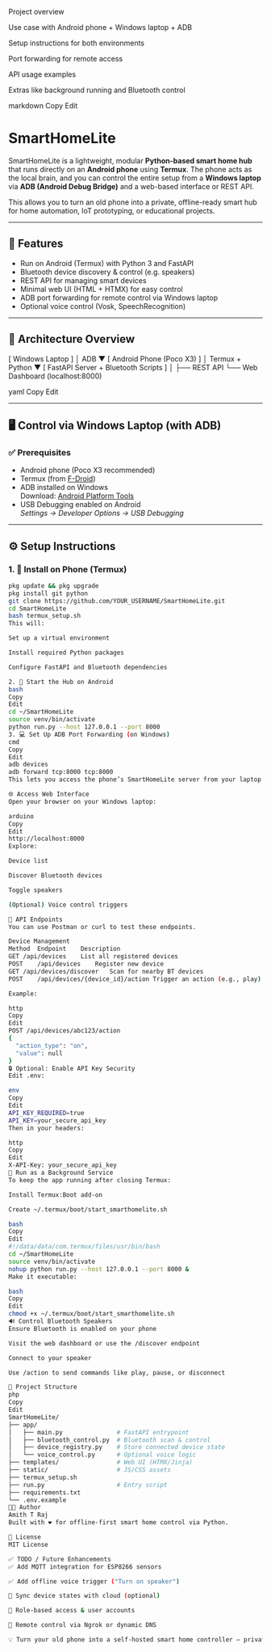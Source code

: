 Project overview

Use case with Android phone + Windows laptop + ADB

Setup instructions for both environments

Port forwarding for remote access

API usage examples

Extras like background running and Bluetooth control

markdown
Copy
Edit
# SmartHomeLite

SmartHomeLite is a lightweight, modular **Python-based smart home hub** that runs directly on an **Android phone** using **Termux**. The phone acts as the local brain, and you can control the entire setup from a **Windows laptop** via **ADB (Android Debug Bridge)** and a web-based interface or REST API.

This allows you to turn an old phone into a private, offline-ready smart hub for home automation, IoT prototyping, or educational projects.

---

## 🚀 Features

- Run on Android (Termux) with Python 3 and FastAPI
- Bluetooth device discovery & control (e.g. speakers)
- REST API for managing smart devices
- Minimal web UI (HTML + HTMX) for easy control
- ADB port forwarding for remote control via Windows laptop
- Optional voice control (Vosk, SpeechRecognition)

---

## 📸 Architecture Overview

[ Windows Laptop ]
│ ADB
▼
[ Android Phone (Poco X3) ]
│ Termux + Python
▼
[ FastAPI Server + Bluetooth Scripts ]
│
├── REST API
└── Web Dashboard (localhost:8000)

yaml
Copy
Edit

---

## 🖥️ Control via Windows Laptop (with ADB)

### ✅ Prerequisites

- Android phone (Poco X3 recommended)
- Termux (from [F-Droid](https://f-droid.org/en/packages/com.termux/))
- ADB installed on Windows  
  Download: [Android Platform Tools](https://developer.android.com/tools/releases/platform-tools)
- USB Debugging enabled on Android  
  _Settings → Developer Options → USB Debugging_

---

## ⚙️ Setup Instructions

### 1. 📱 Install on Phone (Termux)

```bash
pkg update && pkg upgrade
pkg install git python
git clone https://github.com/YOUR_USERNAME/SmartHomeLite.git
cd SmartHomeLite
bash termux_setup.sh
This will:

Set up a virtual environment

Install required Python packages

Configure FastAPI and Bluetooth dependencies

2. 🧠 Start the Hub on Android
bash
Copy
Edit
cd ~/SmartHomeLite
source venv/bin/activate
python run.py --host 127.0.0.1 --port 8000
3. 💻 Set Up ADB Port Forwarding (on Windows)
cmd
Copy
Edit
adb devices
adb forward tcp:8000 tcp:8000
This lets you access the phone’s SmartHomeLite server from your laptop via localhost:8000.

🌐 Access Web Interface
Open your browser on your Windows laptop:

arduino
Copy
Edit
http://localhost:8000
Explore:

Device list

Discover Bluetooth devices

Toggle speakers

(Optional) Voice control triggers

🔌 API Endpoints
You can use Postman or curl to test these endpoints.

Device Management
Method	Endpoint	Description
GET	/api/devices	List all registered devices
POST	/api/devices	Register new device
GET	/api/devices/discover	Scan for nearby BT devices
POST	/api/devices/{device_id}/action	Trigger an action (e.g., play)

Example:

http
Copy
Edit
POST /api/devices/abc123/action
{
  "action_type": "on",
  "value": null
}
🔒 Optional: Enable API Key Security
Edit .env:

env
Copy
Edit
API_KEY_REQUIRED=true
API_KEY=your_secure_api_key
Then in your headers:

http
Copy
Edit
X-API-Key: your_secure_api_key
🧪 Run as a Background Service
To keep the app running after closing Termux:

Install Termux:Boot add-on

Create ~/.termux/boot/start_smarthomelite.sh

bash
Copy
Edit
#!/data/data/com.termux/files/usr/bin/bash
cd ~/SmartHomeLite
source venv/bin/activate
nohup python run.py --host 127.0.0.1 --port 8000 &
Make it executable:

bash
Copy
Edit
chmod +x ~/.termux/boot/start_smarthomelite.sh
🔊 Control Bluetooth Speakers
Ensure Bluetooth is enabled on your phone

Visit the web dashboard or use the /discover endpoint

Connect to your speaker

Use /action to send commands like play, pause, or disconnect

🧱 Project Structure
php
Copy
Edit
SmartHomeLite/
├── app/
│   ├── main.py               # FastAPI entrypoint
│   ├── bluetooth_control.py  # Bluetooth scan & control
│   ├── device_registry.py    # Store connected device state
│   └── voice_control.py      # Optional voice logic
├── templates/                # Web UI (HTMX/Jinja)
├── static/                   # JS/CSS assets
├── termux_setup.sh
├── run.py                    # Entry script
├── requirements.txt
└── .env.example
👨‍💻 Author
Amith T Raj
Built with ❤️ for offline-first smart home control via Python.

📜 License
MIT License

✅ TODO / Future Enhancements
✅ Add MQTT integration for ESP8266 sensors

✅ Add offline voice trigger ("Turn on speaker")

🔄 Sync device states with cloud (optional)

🔐 Role-based access & user accounts

🛜 Remote control via Ngrok or dynamic DNS

💡 Turn your old phone into a self-hosted smart home controller — private, offline, hackable.
